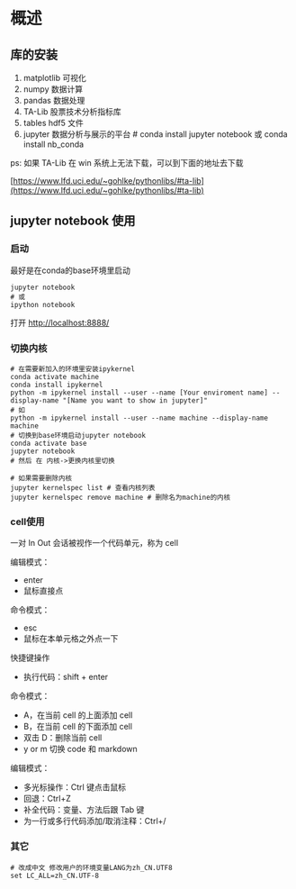 # 概述

## 库的安装

1. matplotlib 可视化
2. numpy 数据计算
3. pandas 数据处理
4. TA-Lib 股票技术分析指标库
5. tables hdf5 文件
6. jupyter 数据分析与展示的平台 # conda install jupyter notebook 或 conda install nb_conda

ps: 如果 TA-Lib 在 win 系统上无法下载，可以到下面的地址去下载

[https://www.lfd.uci.edu/~gohlke/pythonlibs/#ta-lib](https://www.lfd.uci.edu/~gohlke/pythonlibs/#ta-lib)

## jupyter notebook 使用

### 启动

最好是在conda的base环境里启动

```
jupyter notebook
# 或
ipython notebook
```

打开 [http://localhost:8888/](http://localhost:8888/)


### 切换内核

```shell
# 在需要新加入的环境里安装ipykernel
conda activate machine
conda install ipykernel
python -m ipykernel install --user --name [Your enviroment name] --display-name "[Name you want to show in jupyter]"
# 如
python -m ipykernel install --user --name machine --display-name machine
# 切换到base环境启动jupyter notebook
conda activate base
jupyter notebook
# 然后 在 内核->更换内核里切换

# 如果需要删除内核
jupyter kernelspec list # 查看内核列表
jupyter kernelspec remove machine # 删除名为machine的内核
```

### cell使用

一对 In Out 会话被视作一个代码单元，称为 cell

编辑模式：

- enter
- 鼠标直接点

命令模式：

- esc
- 鼠标在本单元格之外点一下

快捷键操作

- 执行代码：shift + enter

命令模式：

- A，在当前 cell 的上面添加 cell
- B，在当前 cell 的下面添加 cell
- 双击 D：删除当前 cell
- y or m 切换 code 和 markdown

编辑模式：

- 多光标操作：Ctrl 键点击鼠标
- 回退：Ctrl+Z
- 补全代码：变量、方法后跟 Tab 键
- 为一行或多行代码添加/取消注释：Ctrl+/

### 其它
```shell
# 改成中文 修改用户的环境变量LANG为zh_CN.UTF8
set LC_ALL=zh_CN.UTF-8
```